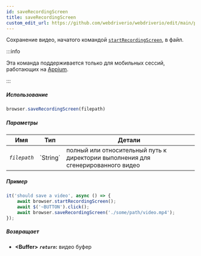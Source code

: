 ```yaml
---
id: saveRecordingScreen
title: saveRecordingScreen
custom_edit_url: https://github.com/webdriverio/webdriverio/edit/main/packages/webdriverio/src/commands/browser/saveRecordingScreen.ts
---
```


Сохранение видео, начатого командой [`startRecordingScreen`](/docs/api/appium#startrecordingscreen), в файл.

:::info

Эта команда поддерживается только для мобильных сессий, работающих на [Appium](https://appium.github.io/appium.io/docs/en/commands/device/recording-screen/start-recording-screen/).

:::

##### Использование

```js
browser.saveRecordingScreen(filepath)
```

##### Параметры

<table>
  <thead>
    <tr>
      <th>Имя</th><th>Тип</th><th>Детали</th>
    </tr>
  </thead>
  <tbody>
    <tr>
      <td><code><var>filepath</var></code></td>
      <td>`String`</td>
      <td>полный или относительный путь к директории выполнения для сгенерированного видео</td>
    </tr>
  </tbody>
</table>

##### Пример

```js title="saveRecordingScreen.js"
it('should save a video', async () => {
    await browser.startRecordingScreen();
    await $('~BUTTON').click();
    await browser.saveRecordingScreen('./some/path/video.mp4');
});
```

##### Возвращает

- **&lt;Buffer&gt;**
            **<code><var>return</var></code>:**             видео буфер